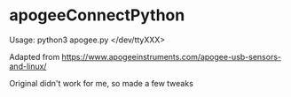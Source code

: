 # apogeeConnectPython

Usage:  python3 apogee.py </dev/ttyXXX>


Adapted from https://www.apogeeinstruments.com/apogee-usb-sensors-and-linux/

Original didn't work for me, so made a few tweaks
